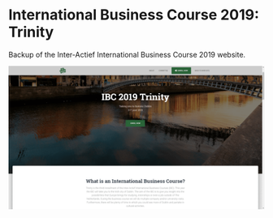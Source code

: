 # International Business Course 2019: Trinity
Backup of the Inter-Actief International Business Course 2019 website.

![Site](img/site.png)

